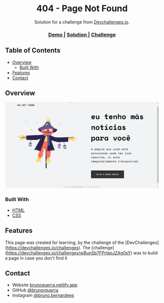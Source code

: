 <h1 align="center">404 - Page Not Found</h1>

<div align="center">
   Solution for a challenge from  <a href="http://devchallenges.io" target="_blank">Devchallenges.io</a>.
</div>

<div align="center">
  <h3>
    <a href="https://brunoguerra-404-pagenotfound.netlify.app/">
      Demo
    </a>
    <span> | </span>
    <a href="https://devchallenges.io/solutions/49vHzRnwsmNwvFxv0yOQ">
      Solution
    </a>
    <span> | </span>
    <a href="https://devchallenges.io/challenges/wBunSb7FPrIepJZAg0sY">
      Challenge
    </a>
  </h3>
</div>

<!-- TABLE OF CONTENTS -->

## Table of Contents

- [Overview](#overview)
  - [Built With](#built-with)
- [Features](#features)
- [Contact](#contact)

<!-- OVERVIEW -->

## Overview

![screenshot](./assets/page-photo.png)

<!-- Introduce your projects by taking a screenshot or a gif. Try to tell visitors a story about your project by answering:

- Where can I see your demo?
- What was your experience?
- What have you learned/improved?
- Your wisdom? :) -->

### Built With

<!-- This section should list any major frameworks that you built your project using. Here are a few examples.-->

- [HTML](https://www.w3.org/html/)
- [CSS](https://www.w3.org/Style/CSS/Overview.en.html)

## Features

<!-- List the features of your application or follow the template. Don't share the figma file here :) -->

This page was created for learning, by the challenge of the [DevChallenges] (https://devchallenges.io/challenges). The [challenge] (https://devchallenges.io/challenges/wBunSb7FPrIepJZAg0sY) was to build a page in case you don't find it


## Contact

- Website [brunoguerra.netlify.app](https://brunoguerra.netlify.app/)
- GitHub [@brunorguerra](https://www.github.com/brunorguerra)
- Instagram [@bruno.bernardees](https://www.instagram.com/bruno.bernardees/)
